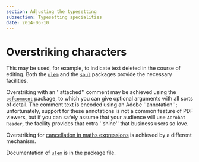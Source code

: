 ```yaml
---
section: Adjusting the typesetting
subsection: Typesetting specialities
date: 2014-06-10
---
```


# Overstriking characters

This may be used, for example, to indicate text deleted in the course
of editing.  Both the [`ulem`](https://ctan.org/pkg/ulem) and the [`soul`](https://ctan.org/pkg/soul) packages
provide the necessary facilities.

Overstriking with an ''attached'' comment may be achieved using the
[`pdfcomment`](https://ctan.org/pkg/pdfcomment) package, to which you can give optional arguments
with all sorts of detail.  The comment text is encoded using an Adobe
''annotation''; unfortunately, support for these annotations is not a
common feature of PDF viewers, but if you can safely assume
that your audience will use `Acrobat Reader`, the facility
provides that extra ''shine'' that business users so love.

Overstriking for 
[cancellation in maths expressions](FAQ-cancellation.md) is achieved
by a different mechanism.

Documentation of [`ulem`](https://ctan.org/pkg/ulem) is in the package file.

